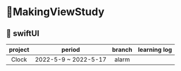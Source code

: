 # 📙MakingViewStudy

## 📒 swiftUI
project | period | branch | learning log
|:-:|:-:|:-:|:-:|
Clock | 2022-5-9 ~ 2022-5-17 | alarm |
